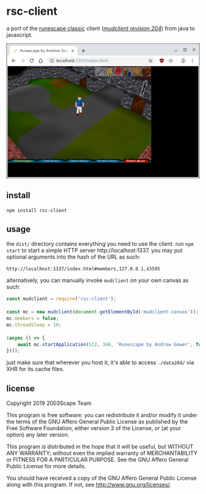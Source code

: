 # rsc-client

a port of the
[runescape classic](https://en.wikipedia.org/wiki/RuneScape#History_and_development)
client ([*mudclient revision 204*](https://github.com/2003scape/mudclient204))
from java to javascript.

![](./screenshot.png?raw=true)

## install

    npm install rsc-client

## usage

the `dist/` directory contains everything you need to use the client.
run `npm start` to start a simple HTTP server http://localhost:1337.
you may put optional arguments into the hash of the URL as such:

    http://localhost:1337/index.html#members,127.0.0.1,43595

alternatively, you can manually invoke `mudclient` on your own canvas as such:

```javascript
const mudclient = require('rsc-client');

const mc = new mudclient(document.getElementById('mudclient-canvas'));
mc.members = false;
mc.threadSleep = 10;

(async () => {
    await mc.startApplication(512, 346, 'Runescape by Andrew Gower', false);
})();
```

just make sure that wherever you host it, it's able to access
`./data204/` via XHR for its cache files.

## license
Copyright 2019  2003Scape Team

This program is free software: you can redistribute it and/or modify it under
the terms of the GNU Affero General Public License as published by the
Free Software Foundation, either version 3 of the License, or (at your option)
any later version.

This program is distributed in the hope that it will be useful, but WITHOUT ANY
WARRANTY; without even the implied warranty of MERCHANTABILITY or FITNESS FOR A
PARTICULAR PURPOSE. See the GNU Affero General Public License for more details.

You should have received a copy of the GNU Affero General Public License along
with this program. If not, see http://www.gnu.org/licenses/.
